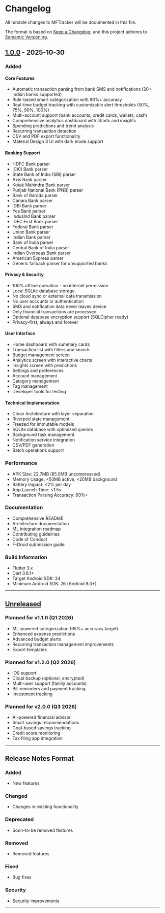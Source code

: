 # Changelog

All notable changes to MFTracker will be documented in this file.

The format is based on [Keep a Changelog](https://keepachangelog.com/en/1.0.0/),
and this project adheres to [Semantic Versioning](https://semver.org/spec/v2.0.0.html).

## [1.0.0] - 2025-10-30

### Added

#### Core Features

- Automatic transaction parsing from bank SMS and notifications (20+ Indian banks supported)
- Rule-based smart categorization with 90%+ accuracy
- Real-time budget tracking with customizable alert thresholds (50%, 75%, 90%, 100%)
- Multi-account support (bank accounts, credit cards, wallets, cash)
- Comprehensive analytics dashboard with charts and insights
- Spending predictions and trend analysis
- Recurring transaction detection
- CSV and PDF export functionality
- Material Design 3 UI with dark mode support

#### Banking Support
- HDFC Bank parser
- ICICI Bank parser
- State Bank of India (SBI) parser
- Axis Bank parser
- Kotak Mahindra Bank parser
- Punjab National Bank (PNB) parser
- Bank of Baroda parser
- Canara Bank parser
- IDBI Bank parser
- Yes Bank parser
- IndusInd Bank parser
- IDFC First Bank parser
- Federal Bank parser
- Union Bank parser
- Indian Bank parser
- Bank of India parser
- Central Bank of India parser
- Indian Overseas Bank parser
- American Express parser
- Generic fallback parser for unsupported banks

#### Privacy & Security

- 100% offline operation - no internet permission
- Local SQLite database storage
- No cloud sync or external data transmission
- No user accounts or authentication
- SMS and notification data never leaves device
- Only financial transactions are processed
- Optional database encryption support (SQLCipher ready)
- Privacy-first, always and forever

#### User Interface
- Home dashboard with summary cards
- Transaction list with filters and search
- Budget management screen
- Analytics screen with interactive charts
- Insights screen with predictions
- Settings and preferences
- Account management
- Category management
- Tag management
- Developer tools for testing

#### Technical Implementation
- Clean Architecture with layer separation
- Riverpod state management
- Freezed for immutable models
- SQLite database with optimized queries
- Background task management
- Notification service integration
- CSV/PDF generation
- Batch operations support

### Performance
- APK Size: 22.7MB (85.9MB uncompressed)
- Memory Usage: <50MB active, <20MB background
- Battery Impact: <2% per day
- App Launch Time: <1.5s
- Transaction Parsing Accuracy: 90%+

### Documentation
- Comprehensive README
- Architecture documentation
- ML integration roadmap
- Contributing guidelines
- Code of Conduct
- F-Droid submission guide

### Build Information
- Flutter 3.x
- Dart 3.8.1+
- Target Android SDK: 34
- Minimum Android SDK: 26 (Android 8.0+)

---

## [Unreleased]

### Planned for v1.1.0 (Q1 2026)
- ML-powered categorization (95%+ accuracy target)
- Enhanced expense predictions
- Advanced budget alerts
- Recurring transaction management improvements
- Export templates

### Planned for v1.2.0 (Q2 2026)
- iOS support
- Cloud backup (optional, encrypted)
- Multi-user support (family accounts)
- Bill reminders and payment tracking
- Investment tracking

### Planned for v2.0.0 (Q3 2026)
- AI-powered financial advisor
- Smart savings recommendations
- Goal-based savings tracking
- Credit score monitoring
- Tax filing app integration

---

## Release Notes Format

### Added
- New features

### Changed
- Changes in existing functionality

### Deprecated
- Soon-to-be removed features

### Removed
- Removed features

### Fixed
- Bug fixes

### Security
- Security improvements

---

[1.0.0]: https://github.com/sahilmohile15/mftracker/releases/tag/v1.0.0
[Unreleased]: https://github.com/sahilmohile15/mftracker/compare/v1.0.0...HEAD

